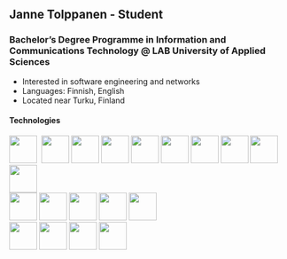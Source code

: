 ## Janne Tolppanen - Student
### Bachelor’s Degree Programme in Information and Communications Technology @ LAB University of Applied Sciences

- Interested in software engineering and networks
- Languages: Finnish, English
- Located near Turku, Finland

#### Technologies
<!-- https://devicon.dev/ -->


<img src="https://cdn.jsdelivr.net/gh/devicons/devicon/icons/javascript/javascript-original.svg" width=50 height=50/>&nbsp;
<img src="https://cdn.jsdelivr.net/gh/devicons/devicon/icons/typescript/typescript-original.svg" width=50 height=50/>
<img src="https://cdn.jsdelivr.net/gh/devicons/devicon/icons/python/python-original.svg" width=50 height=50/>
<img src="https://cdn.jsdelivr.net/gh/devicons/devicon/icons/csharp/csharp-original.svg" width=50 height=50/>
<img src="https://cdn.jsdelivr.net/gh/devicons/devicon/icons/css3/css3-original.svg" width=50 height=50/>
<img src="https://cdn.jsdelivr.net/gh/devicons/devicon/icons/php/php-original.svg" width=50 height=50/>
<img src="https://cdn.jsdelivr.net/gh/devicons/devicon/icons/react/react-original-wordmark.svg" width=50 height=50/>
<img src="https://cdn.jsdelivr.net/gh/devicons/devicon/icons/bootstrap/bootstrap-original-wordmark.svg" width=50 height=50/>
<img src="https://cdn.jsdelivr.net/gh/devicons/devicon/icons/angularjs/angularjs-original-wordmark.svg" width=50 height=50/>
<img src="https://cdn.jsdelivr.net/gh/devicons/devicon@latest/icons/nestjs/nestjs-original.svg" width=50 height=50 />        
<img src="https://cdn.jsdelivr.net/gh/devicons/devicon/icons/mongodb/mongodb-original-wordmark.svg" width=50 height=50/>
<img src="https://cdn.jsdelivr.net/gh/devicons/devicon/icons/redux/redux-original.svg" width=50 height=50/>
<img src="https://cdn.jsdelivr.net/gh/devicons/devicon/icons/express/express-original.svg" width=50 height=50/>
<img src="https://cdn.jsdelivr.net/gh/devicons/devicon/icons/jest/jest-plain.svg" width=50 height=50/>
<img src="https://cdn.jsdelivr.net/gh/devicons/devicon@latest/icons/mocha/mocha-original.svg" width=50 height=50 />          
<img src="https://cdn.jsdelivr.net/gh/devicons/devicon/icons/git/git-original-wordmark.svg" width=50 height=50/>
<img src="https://cdn.jsdelivr.net/gh/devicons/devicon/icons/nodejs/nodejs-plain-wordmark.svg" width=50 height=50/>
<img src="https://cdn.jsdelivr.net/gh/devicons/devicon/icons/html5/html5-original-wordmark.svg" width=50 height=50/>
<img src="https://cdn.jsdelivr.net/gh/devicons/devicon/icons/materialui/materialui-original.svg" width=50 height=50/>
          
